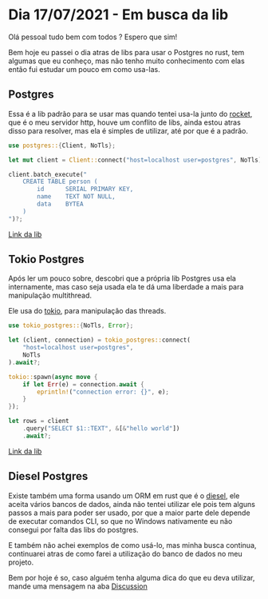 # Dia 17/07/2021 - Em busca da lib

Olá pessoal tudo bem com todos ? Espero que sim!

Bem hoje eu passei o dia atras de libs para usar o Postgres no rust, tem algumas que eu conheço, mas não tenho muito conhecimento com elas então fui estudar um pouco em como usa-las.

## Postgres

Essa é a lib padrão para se usar mas quando tentei usa-la junto do [rocket](https://github.com/SergioBenitez/Rocket), que é o meu servidor http, houve um conflito de libs, ainda estou atras disso para resolver, mas ela é simples de utilizar, até por que é a padrão.

```rust
use postgres::{Client, NoTls};

let mut client = Client::connect("host=localhost user=postgres", NoTls)?;

client.batch_execute("
    CREATE TABLE person (
        id      SERIAL PRIMARY KEY,
        name    TEXT NOT NULL,
        data    BYTEA
    )
")?;
```

[Link da lib](https://docs.rs/postgres/0.19.1/postgres/)

## Tokio Postgres

Após ler um pouco sobre, descobri que a própria lib Postgres usa ela internamente, mas caso seja usada ela te dá uma liberdade a mais para manipulação multithread.

Ele usa do [tokio](https://docs.rs/tokio/1.8.1/tokio/), para manipulação das threads.

```rust
use tokio_postgres::{NoTls, Error};

let (client, connection) = tokio_postgres::connect(
    "host=localhost user=postgres",
    NoTls
).await?;

tokio::spawn(async move {
    if let Err(e) = connection.await {
        eprintln!("connection error: {}", e);
    }
});

let rows = client
    .query("SELECT $1::TEXT", &[&"hello world"])
    .await?;
```

[Link da lib](https://docs.rs/tokio-postgres/0.7.2/tokio_postgres/)

## Diesel Postgres

Existe também uma forma usando um ORM em rust que é o [diesel](https://github.com/diesel-rs/diesel), ele aceita vários bancos de dados, ainda não tentei utilizar ele pois tem alguns passos a mais para poder ser usado, por que a maior parte dele depende de executar comandos CLI, so que no Windows nativamente eu não consegui por falta das libs do postgres.

E também não achei exemplos de como usá-lo, mas minha busca continua, continuarei atras de como farei a utilização do banco de dados no meu projeto.

Bem por hoje é so, caso alguém tenha alguma dica do que eu deva utilizar, mande uma mensagem na aba [Discussion](https://github.com/Gabriel-Paulucci/UmDiaProgramando/discussions)
